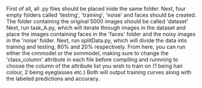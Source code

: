 First of all, all .py files should be placed inide the same folder. Next, four empty folders called 'testing', 'training', 'noise' and faces should be created. The folder containing the original 5000 images should be called 'dataset'
Next, run task_A.py, which will iterate through images in the dataset and place the images containing faces in the 'faces' folder and the noisy images in the 'noise' folder.
Next, run splitData.py, which will divide the data into training and testing, 80% and 20% respectively.
From here, you can run either the cnnmodel or the svmmodel, making sure to change the 'class_column' attribute in each file before compiling and runnning to choose the column of the attribute list you wish to train on (1 being hair colour, 2 being eyeglasses etc.)
Both will output training curves along with the labeled predictions and accuracy.
